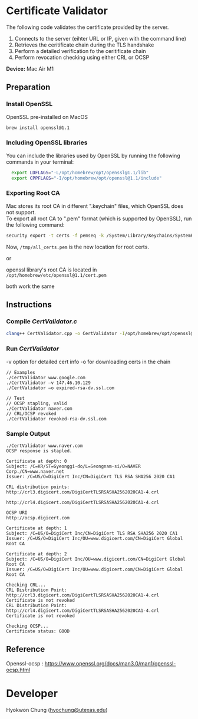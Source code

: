 # Certificate Validator

The following code validates the certificate provided by the server.
1. Connects to the server (eihter URL or IP, given with the command line)
2. Retrieves the ceritificate chain during the TLS handshake
3. Perform a detailed verification fo the ceritificate chain
4. Perform revocation checking using either CRL or OCSP


**Device:** Mac Air M1

## Preparation
### Install OpenSSL
OpenSSL pre-installed on MacOS
```bash
brew install openssl@1.1
```

### Including OpenSSL libraries

You can include the libraries used by OpenSSL by running the following commands in your terminal:

```bash
  export LDFLAGS="-L/opt/homebrew/opt/openssl@1.1/lib"
  export CPPFLAGS="-I/opt/homebrew/opt/openssl@1.1/include"
```

### Exporting Root CA

Mac stores its root CA in different ".keychain" files, which OpenSSL does not support. <br />
To export all root CA to ".pem" format (which is supported by OpenSSL), run the following command:

```bash
security export -t certs -f pemseq -k /System/Library/Keychains/SystemRootCertificates.keychain -o /tmp/all_certs.pem
```
Now, `/tmp/all_certs.pem` is the new location for root certs.

or

openssl library's root CA is located in `/opt/homebrew/etc/openssl@1.1/cert.pem`

both work the same

## Instructions
### Compile ***CertValidator.c***
```bash
clang++ CertValidator.cpp -o CertValidator -I/opt/homebrew/opt/openssl@1.1/include -L/opt/homebrew/opt/openssl@1.1/lib -lssl -lcrypto -lcurl
```

### Run ***CertValidator***
-v option for detailed cert info
-o for downloading certs in the chain
```
// Examples
./CertValidator www.google.com
./CertValidator –v 147.46.10.129
./CertValidator –o expired-rsa-dv.ssl.com

// Test
// OCSP stapling, valid
./CertValidator naver.com
// CRL/OCSP revoked 
./CertValidator revoked-rsa-dv.ssl.com 

```
### Sample Output
```
./CertValidator www.naver.com
OCSP response is stapled.

Certificate at depth: 0
Subject: /C=KR/ST=Gyeonggi-do/L=Seongnam-si/O=NAVER Corp./CN=www.naver.net
Issuer: /C=US/O=DigiCert Inc/CN=DigiCert TLS RSA SHA256 2020 CA1

CRL distribution points:
http://crl3.digicert.com/DigiCertTLSRSASHA2562020CA1-4.crl

http://crl4.digicert.com/DigiCertTLSRSASHA2562020CA1-4.crl

OCSP URI
http://ocsp.digicert.com

Certificate at depth: 1
Subject: /C=US/O=DigiCert Inc/CN=DigiCert TLS RSA SHA256 2020 CA1
Issuer: /C=US/O=DigiCert Inc/OU=www.digicert.com/CN=DigiCert Global Root CA

Certificate at depth: 2
Subject: /C=US/O=DigiCert Inc/OU=www.digicert.com/CN=DigiCert Global Root CA
Issuer: /C=US/O=DigiCert Inc/OU=www.digicert.com/CN=DigiCert Global Root CA

Checking CRL...
CRL Distribution Point: http://crl3.digicert.com/DigiCertTLSRSASHA2562020CA1-4.crl
Certificate is not revoked
CRL Distribution Point: http://crl4.digicert.com/DigiCertTLSRSASHA2562020CA1-4.crl
Certificate is not revoked

Checking OCSP...
Certificate status: GOOD

```

## Reference
Openssl-ocsp : https://www.openssl.org/docs/man3.0/man1/openssl-ocsp.html

# Developer
Hyokwon Chung (hyochung@utexas.edu)